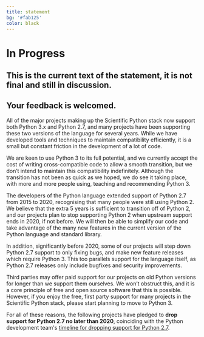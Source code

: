 ```yaml
---
title: statement
bg: '#fab125'
color: black
---
```


# In Progress

## This is the current text of the statement, it is not final and still in discussion.

## Your feedback is welcomed.


All of the major projects making up the Scientific Python stack now support
both Python 3.x and Python 2.7, and many projects have been supporting these
two versions of the language for several years. While we have developed tools
and techniques to maintain compatibility efficiently, it is a small but
constant friction in the development of a lot of code.

We are keen to use Python 3 to its full potential, and we currently accept the
cost of writing cross-compatible code to allow a smooth transition, but we
don’t intend to maintain this compatibility indefinitely. Although the
transition has not been as quick as we hoped, we do see it taking place, with
more and more people using, teaching and recommending Python 3.

The developers of the Python language extended support of Python 2.7 from 2015
to 2020, recognising that many people were still using Python 2. We believe
that the extra 5 years is sufficient to transition off of Python 2, and our
projects plan to stop supporting Python 2 when upstream support ends in 2020,
if not before. We will then be able to simplify our code and take advantage of
the many new features in the current version of the Python language and
standard library.

In addition, significantly before 2020, some of our projects will step down
Python 2.7 support to only fixing bugs, and make new feature releases which
require Python 3. This too parallels support for the language itself, as Python
2.7 releases only include bugfixes and security improvements.

Third parties may offer paid support for our projects on old Python versions
for longer than we support them ourselves. We won’t obstruct this, and it is a
core principle of free and open source software that this is possible. However,
if you enjoy the free, first party support for many projects in the Scientific
Python stack, please start planning to move to Python 3.

For all of these reasons, the following projects have pledged to **drop support for Python 2.7 no later than 2020**,
coinciding with the Python development team's [timeline for dropping support for Python 2.7](https://www.python.org/dev/peps/pep-0373/#update).
